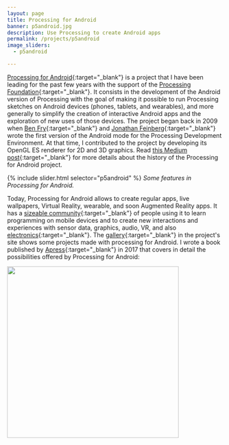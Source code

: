 ```yaml
---
layout: page
title: Processing for Android
banner: p5android.jpg
description: Use Processing to create Android apps
permalink: /projects/p5android
image_sliders:
  - p5android

---
```


[Processing for Android](https://android.processing.org/){:target="_blank"} is a project that I have been leading for the past few years with the support of the [Processing Foundation](https://processingfoundation.org/){:target="_blank"}. It consists in the development of the Android version of Processing with the goal of making it possible to run Processing sketches on Android devices (phones, tablets, and wearables), and more generally to simplify the creation of interactive Android apps and the exploration of new uses of those devices. The project began back in 2009 when [Ben Fry](http://benfry.com/){:target="_blank"} and [Jonathan Feinberg](http://mrfeinberg.com/){:target="_blank"} wrote the first version of the Android mode for the Processing Development Environment. At that time, I contributed to the project by developing its OpenGL ES renderer for 2D and 3D graphics. Read [this Medium post](https://medium.com/@ProcessingOrg/the-new-processing-for-android-d149780d8fa){:target="_blank"} for more details about the history of the Processing for Android project.

{% include slider.html selector="p5android" %}
*Some features in Processing for Android.*

Today, Processing for Android allows to create regular apps, live wallpapers, Virtual Reality, wearable, and soon Augmented Reality apps. It has a [sizeable community](https://discourse.processing.org/c/processing-android){:target="_blank"} of people using it to learn programming on mobile devices and to create new interactions and experiences with sensor data, graphics, audio, VR, and also [electronics](https://developer.android.com/things/){:target="_blank"}. The [gallery](https://android.processing.org/gallery/){:target="_blank"} in the project's site shows some projects made with processing for Android. I wrote a book published by [Apress](https://www.apress.com/us/book/9781484227183){:target="_blank"} in 2017 that covers in detail the possibilities offered by Processing for Android:

<p><a href="http://andrescolubri.net/androidbook/" target="_blank"><img img width="400" src="http://portfolio.andrescolubri.net/images/apress-androidbook-cover.jpg" style="background:none; border:none; box-shadow:none"></a></p>

